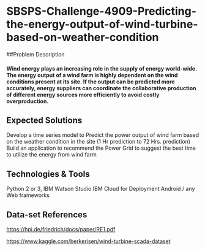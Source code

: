 # SBSPS-Challenge-4909-Predicting-the-energy-output-of-wind-turbine-based-on-weather-condition

##Problem Description

<h4>Wind energy plays an increasing role in the supply of energy world-wide.
The energy output of a wind farm is highly dependent on the wind conditions present at its site.
If the output can be predicted more accurately, energy suppliers can coordinate the
collaborative production of different energy sources more efficiently to avoid costly overproduction.<h4>


## Expected Solutions

Develop a time series model to Predict the power output of wind farm based on the weather condition in the site (1 Hr prediction to 72 Hrs. prediction) Build an application to recommend the Power Grid to suggest the best time to utilize the energy from wind farm


## Technologies & Tools

 Python 2 or 3, IBM Watson Studio
 IBM Cloud for Deployment
 Android / any Web frameworks 
 

## Data-set References

https://hpi.de/friedrich/docs/paper/RE1.pdf

https://www.kaggle.com/berkerisen/wind-turbine-scada-dataset
